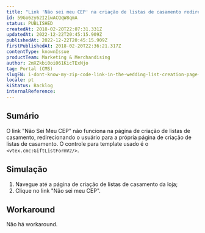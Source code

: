 ```yaml
---
title: "Link 'Não sei meu CEP' na criação de listas de casamento redireciona para a própria página de criação de listas de casamento"
id: 59Go6zy62I2iwACQqW8qmA
status: PUBLISHED
createdAt: 2018-02-20T22:07:31.331Z
updatedAt: 2022-12-22T20:45:15.909Z
publishedAt: 2022-12-22T20:45:15.909Z
firstPublishedAt: 2018-02-20T22:36:21.317Z
contentType: knownIssue
productTeam: Marketing & Merchandising
author: 2mXZkbi0oi061KicTExNjo
tag: Portal (CMS)
slugEN: i-dont-know-my-zip-code-link-in-the-wedding-list-creation-page-is-redirecting-to-the-wedding-list-creation-page
locale: pt
kiStatus: Backlog
internalReference: 
---
```


## Sumário

O link "Não Sei Meu CEP" não funciona na página de criação de listas de casamento, redirecionando o usuário para a própria página de criação de listas de casamento. O controle para template usado é o  `<vtex.cmc:GiftListFormV2/>`.

## Simulação

1. Navegue até a página de criação de listas de casamento da loja;
2. Clique no link "Não sei meu CEP".


## Workaround

Não há workaround.

